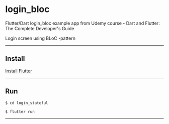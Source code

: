 # login_bloc

Flutter/Dart login_bloc example app from Udemy course - Dart and Flutter: The Complete Developer's Guide

Login screen using BLoC -pattern

---

## Install

[Install Flutter](https://flutter.dev/docs/get-started/install)

---

## Run

```
$ cd login_stateful
```

```
$ flutter run
```

---
